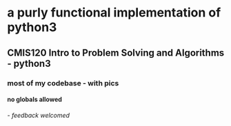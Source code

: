 # a purly functional implementation of python3 
## CMIS120 Intro to Problem Solving and Algorithms - python3
### most of my codebase - with pics 
#### no globals allowed



######  - feedback welcomed 

